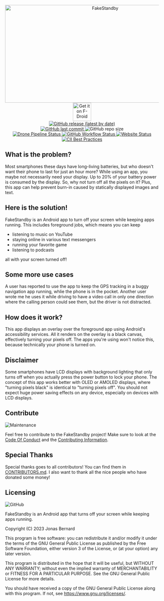 <div>
   <p align="center">
     <img src="https://socialify.git.ci/JonasBernard/FakeStandby/image?description=1&font=Bitter&forks=1&issues=1&logo=https%3A%2F%2Fgithub.com%2FJonasBernard%2FFakeStandby%2Fraw%2Fmaster%2Fbranding%2Fapp_icon_round_opaque.svg&owner=1&pattern=Circuit%20Board&stargazers=1&theme=Dark" alt="FakeStandby" width="640" height="320" /><br>
     <a href="https://f-droid.org/packages/android.jonas.fakestandby/">
       <img src="https://fdroid.gitlab.io/artwork/badge/get-it-on.png" alt="Get it on F-Droid" height="60">
     </a><br>
     <a href="https://github.com/JonasBernard/FakeStandby/releases">
       <img src="https://img.shields.io/github/v/release/JonasBernard/FakeStandby" alt="GitHub release (latest by date)">
     </a><br>
     <a href="https://github.com/JonasBernard/FakeStandby/commits/master">
       <img src="https://img.shields.io/github/last-commit/JonasBernard/FakeStandby" alt="GitHub last commit">
     </a>
     <img src="https://img.shields.io/github/repo-size/JonasBernard/FakeStandby?label=repository%20size" alt="GitHub repo size">
     <br>
     <a href="https://drone.jonasbernard.de/JonasBernard/FakeStandby">
       <img src="https://drone.jonasbernard.de/api/badges/JonasBernard/FakeStandby/status.svg" alt="Drone Pipeline Status" />
     </a>
     <a href="https://github.com/JonasBernard/FakeStandby/actions/workflows/android.yml">
       <img src="https://img.shields.io/github/actions/workflow/status/JonasBernard/FakeStandby/android.yml" alt="GitHub Workflow Status">
     </a>
     <a href="https://fakestandby.jonasbernard.de/">
       <img src="https://img.shields.io/website?down_color=red&down_message=offline&up_color=light-green&up_message=online&url=https%3A%2F%2Ffakestandby.jonasbernard.de" alt="Website Status">
     </a><br>
     <a href="https://bestpractices.coreinfrastructure.org/projects/4235">
       <img src="https://bestpractices.coreinfrastructure.org/projects/4235/badge" alt="CII Best Practices">
     </a>
   </p>
</div>

## What is the problem?

Most smartphones these days have long-living batteries, but who doesn't want their phone to last for just an hour more?
While using an app, you maybe not necessarily need your display. Up to 20% of your battery power is consumed by the display.
So, why not turn off all the pixels on it? Plus, this app can help prevent burn-in caused by statically displayed images and text.

## Here is the solution!

FakeStandby is an Android app to turn off your screen while keeping apps running. This includes foreground jobs, which means
you can keep

- listening to music on YouTube
- staying online in various text messengers
- running your favorite game
- listening to podcasts

all with your screen turned off!

## Some more use cases

A user has reported to use the app to keep the GPS tracking in a buggy navigation app running, whlie the phone is in the pocket.
Another user wrote me he uses it while driving to have a video call in only one direction where the calling person could see them, but the driver is not distracted.

## How does it work?

This app displays an overlay over the foreground app using Android's accessibility services. All it renders on the overlay
is a black canvas, effectively turning your pixels off. The apps you're using won't notice this, because technically your phone is turned on.

## Disclaimer

Some smartphones have LCD displays with background lighting that only turns off when you actually press the power button to lock your phone.
The concept of this app works better with OLED or AMOLED displays, where "turning pixels black" is identical to "turning pixels off".
You should not expect huge power saving effects on any device, especially on devices with LCD displays.


## Contribute

![Maintenance](https://img.shields.io/maintenance/yes/2023)

Feel free to contribute to the FakeStandby project! Make sure to look at the [Code Of Conduct](CODE_OF_CONDUCT.md) and the [Contributing Information](CONTRIBUTING.md).

## Special Thanks

Special thanks goes to all contributors! You can find them in [CONTRIBUTORS.md](CONTRIBUTORS.md).
I also want to thank all the nice people who have donated some money!

## Licensing

![GitHub](https://img.shields.io/github/license/JonasBernard/FakeStandby?color=light-green)


FakeStandby is an Android app that turns off your screen while keeping apps running.

Copyright (C) 2023  Jonas Bernard

This program is free software: you can redistribute it and/or modify
it under the terms of the GNU General Public License as published by
the Free Software Foundation, either version 3 of the License, or
(at your option) any later version.

This program is distributed in the hope that it will be useful,
but WITHOUT ANY WARRANTY; without even the implied warranty of
MERCHANTABILITY or FITNESS FOR A PARTICULAR PURPOSE.  See the
GNU General Public License for more details.

You should have received a copy of the GNU General Public License
along with this program.  If not, see <https://www.gnu.org/licenses/>.
